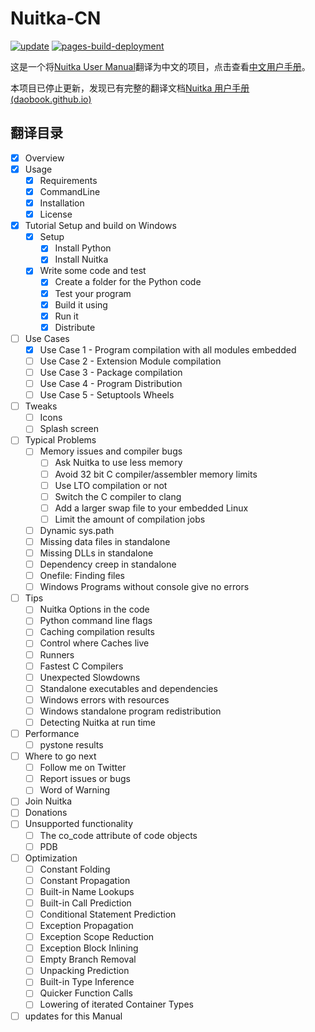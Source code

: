 # Nuitka-CN

[![update](https://img.shields.io/github/last-commit/GavinSun0921/Nuitka-CN)](https://github.com/GavinSun0921/Nuitka-CN/commits) [![pages-build-deployment](https://github.com/GavinSun0921/Nuitka-CN/actions/workflows/pages/pages-build-deployment/badge.svg)](https://github.com/GavinSun0921/Nuitka-CN/actions/workflows/pages/pages-build-deployment)

这是一个将[Nuitka User Manual](https://nuitka.net/doc/user-manual.html)翻译为中文的项目，点击查看[中文用户手册](https://gavinsun0921.github.io/Nuitka-CN/)。

本项目已停止更新，发现已有完整的翻译文档[Nuitka 用户手册 (daobook.github.io)](https://daobook.github.io/nuitka-doc/zh_CN/user-manual.html)

## 翻译目录

- [x] Overview
- [x] Usage
  - [x] Requirements
  - [x] CommandLine
  - [x] Installation
  - [x] License
- [x] Tutorial Setup and build on Windows
  - [x] Setup
    - [x] Install Python
    - [x] Install Nuitka
  - [x] Write some code and test
    - [x] Create a folder for the Python code
    - [x] Test your program
    - [x] Build it using
    - [x] Run it
    - [x] Distribute
- [ ] Use Cases
  - [x] Use Case 1 - Program compilation with all modules embedded
  - [ ] Use Case 2 - Extension Module compilation
  - [ ] Use Case 3 - Package compilation
  - [ ] Use Case 4 - Program Distribution
  - [ ] Use Case 5 - Setuptools Wheels
- [ ] Tweaks
  - [ ] Icons
  - [ ] Splash screen
- [ ] Typical Problems
  - [ ] Memory issues and compiler bugs
    - [ ] Ask Nuitka to use less memory
    - [ ] Avoid 32 bit C compiler/assembler memory limits
    - [ ] Use LTO compilation or not
    - [ ] Switch the C compiler to clang
    - [ ] Add a larger swap file to your embedded Linux
    - [ ] Limit the amount of compilation jobs
  - [ ] Dynamic sys.path
  - [ ] Missing data files in standalone
  - [ ] Missing DLLs in standalone
  - [ ] Dependency creep in standalone
  - [ ] Onefile: Finding files
  - [ ] Windows Programs without console give no errors
- [ ] Tips
  - [ ] Nuitka Options in the code
  - [ ] Python command line flags
  - [ ] Caching compilation results
  - [ ] Control where Caches live
  - [ ] Runners
  - [ ] Fastest C Compilers
  - [ ] Unexpected Slowdowns
  - [ ] Standalone executables and dependencies
  - [ ] Windows errors with resources
  - [ ] Windows standalone program redistribution
  - [ ] Detecting Nuitka at run time
- [ ] Performance
  - [ ] pystone results
- [ ] Where to go next
  - [ ] Follow me on Twitter
  - [ ] Report issues or bugs
  - [ ] Word of Warning
- [ ] Join Nuitka
- [ ] Donations
- [ ] Unsupported functionality
  - [ ] The co_code attribute of code objects
  - [ ] PDB
- [ ] Optimization
  - [ ] Constant Folding
  - [ ] Constant Propagation
  - [ ] Built-in Name Lookups
  - [ ] Built-in Call Prediction
  - [ ] Conditional Statement Prediction
  - [ ] Exception Propagation
  - [ ] Exception Scope Reduction
  - [ ] Exception Block Inlining
  - [ ] Empty Branch Removal
  - [ ] Unpacking Prediction
  - [ ] Built-in Type Inference
  - [ ] Quicker Function Calls
  - [ ] Lowering of iterated Container Types
- [ ] updates for this Manual

